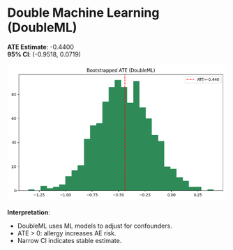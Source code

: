 
# Double Machine Learning (DoubleML)

**ATE Estimate**: -0.4400  
**95% CI**: (-0.9518, 0.0719)

![DML ATE Bootstrap](../plots/dml_ate_bootstrap.png)

**Interpretation**:
- DoubleML uses ML models to adjust for confounders.
- ATE > 0: allergy increases AE risk.
- Narrow CI indicates stable estimate.
    